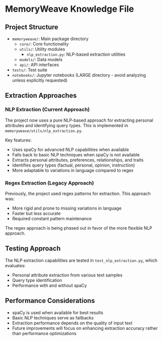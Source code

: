 # MemoryWeave Knowledge File

## Project Structure

- `memoryweave/`: Main package directory
  - `core/`: Core functionality
  - `utils/`: Utility modules
    - `nlp_extraction.py`: NLP-based extraction utilities
  - `models/`: Data models
  - `api/`: API interfaces
- `tests/`: Test suite
- `notebooks/`: Jupyter notebooks (LARGE directory - avoid analyzing unless explicitly requested)

## Extraction Approaches

### NLP Extraction (Current Approach)

The project now uses a pure NLP-based approach for extracting personal attributes and identifying query types. This is implemented in `memoryweave/utils/nlp_extraction.py`.

Key features:
- Uses spaCy for advanced NLP capabilities when available
- Falls back to basic NLP techniques when spaCy is not available
- Extracts personal attributes, preferences, relationships, and traits
- Identifies query types (factual, personal, opinion, instruction)
- More adaptable to variations in language compared to regex

### Regex Extraction (Legacy Approach)

Previously, the project used regex patterns for extraction. This approach was:
- More rigid and prone to missing variations in language
- Faster but less accurate
- Required constant pattern maintenance

The regex approach is being phased out in favor of the more flexible NLP approach.

## Testing Approach

The NLP extraction capabilities are tested in `test_nlp_extraction.py`, which evaluates:
- Personal attribute extraction from various text samples
- Query type identification
- Performance with and without spaCy

## Performance Considerations

- spaCy is used when available for best results
- Basic NLP techniques serve as fallbacks
- Extraction performance depends on the quality of input text
- Future improvements will focus on enhancing extraction accuracy rather than performance optimizations
